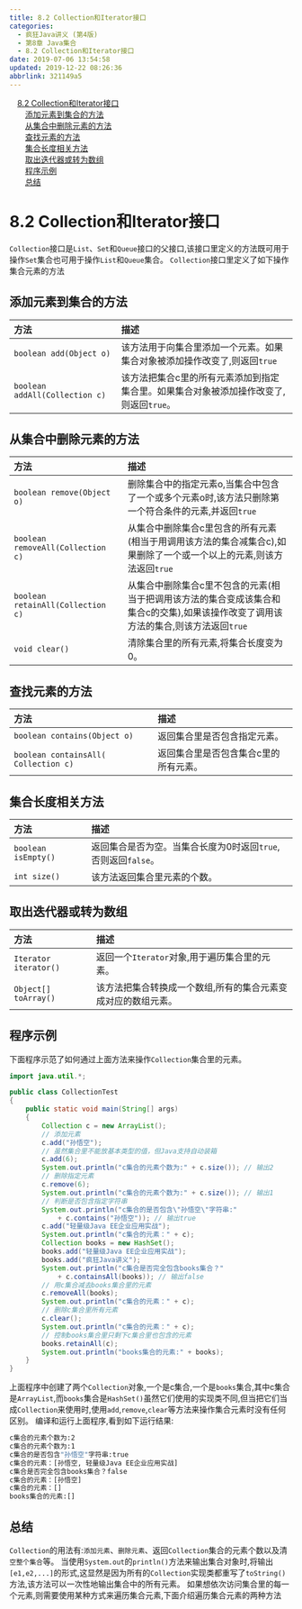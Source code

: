 ```yaml
---
title: 8.2 Collection和Iterator接口
categories: 
  - 疯狂Java讲义 (第4版)
  - 第8章 Java集合
  - 8.2 Collection和Iterator接口
date: 2019-07-06 13:54:58
updated: 2019-12-22 08:26:36
abbrlink: 321149a5
---
```

<div id='my_toc'><a href="/JavaReadingNotes/321149a5/#8-2-Collection和Iterator接口" class="header_1">8.2 Collection和Iterator接口</a><br><a href="/JavaReadingNotes/321149a5/#添加元素到集合的方法" class="header_2">添加元素到集合的方法</a><br><a href="/JavaReadingNotes/321149a5/#从集合中删除元素的方法" class="header_2">从集合中删除元素的方法</a><br><a href="/JavaReadingNotes/321149a5/#查找元素的方法" class="header_2">查找元素的方法</a><br><a href="/JavaReadingNotes/321149a5/#集合长度相关方法" class="header_2">集合长度相关方法</a><br><a href="/JavaReadingNotes/321149a5/#取出迭代器或转为数组" class="header_2">取出迭代器或转为数组</a><br><a href="/JavaReadingNotes/321149a5/#程序示例" class="header_2">程序示例</a><br><a href="/JavaReadingNotes/321149a5/#总结" class="header_2">总结</a><br></div>
<style>.header_1{margin-left: 1em;}.header_2{margin-left: 2em;}.header_3{margin-left: 3em;}.header_4{margin-left: 4em;}.header_5{margin-left: 5em;}.header_6{margin-left: 6em;}</style>
<!--more-->
<script>if (navigator.platform.search('arm')==-1){document.getElementById('my_toc').style.display = 'none';}var e,p = document.getElementsByTagName('p');while (p.length>0) {e = p[0];e.parentElement.removeChild(e);}</script>

<!--end-->
<!--SSTStart-->
# 8.2 Collection和Iterator接口 #
`Collection`接口是`List`、`Set`和`Queue`接口的父接口,该接口里定义的方法既可用于操作`Set`集合也可用于操作`List`和`Queue`集合。 `Collection`接口里定义了如下操作集合元素的方法

## 添加元素到集合的方法 ##
|方法|描述|
|:---|:---|
|`boolean add(Object o)`|该方法用于向集合里添加一个元素。如果集合对象被添加操作改变了,则返回`true`|
|`boolean addAll(Collection c)`|该方法把集合c里的所有元素添加到指定集合里。如果集合对象被添加操作改变了,则返回`true`。|

## 从集合中删除元素的方法 ##
|方法|描述|
|:---|:---|
|`boolean remove(Object o)`|删除集合中的指定元素o,当集合中包含了一个或多个元素o时,该方法只删除第一个符合条件的元素,并返回`true`|
|`boolean removeAll(Collection c)`|从集合中删除集合c里包含的所有元素(相当于用调用该方法的集合减集合c),如果删除了一个或一个以上的元素,则该方法返回`true`|
|`boolean retainAll(Collection c)`|从集合中删除集合c里不包含的元素(相当于把调用该方法的集合变成该集合和集合c的交集),如果该操作改变了调用该方法的集合,则该方法返回`true`|
|`void clear()`|清除集合里的所有元素,将集合长度变为0。|

## 查找元素的方法 ##
|方法|描述|
|:---|:---|
|`boolean contains(Object o)`|返回集合里是否包含指定元素。|
|`boolean containsAll( Collection c)`|返回集合里是否包含集合c里的所有元素。|

## 集合长度相关方法 ##
|方法|描述|
|:---|:---|
|`boolean isEmpty()`|返回集合是否为空。当集合长度为0时返回`true`,否则返回`false`。|
|`int size()`|该方法返回集合里元素的个数。|

## 取出迭代器或转为数组 ##
|方法|描述|
|:---|:---|
|`Iterator iterator()`|返回一个`Iterator`对象,用于遍历集合里的元素。|
|`Object[] toArray()`|该方法把集合转换成一个数组,所有的集合元素变成对应的数组元素。|

<!--SSTStop-->
## 程序示例 ##
下面程序示范了如何通过上面方法来操作`Collection`集合里的元素。
```java
import java.util.*;

public class CollectionTest
{
    public static void main(String[] args)
    {
        Collection c = new ArrayList();
        // 添加元素
        c.add("孙悟空");
        // 虽然集合里不能放基本类型的值，但Java支持自动装箱
        c.add(6);
        System.out.println("c集合的元素个数为:" + c.size()); // 输出2
        // 删除指定元素
        c.remove(6);
        System.out.println("c集合的元素个数为:" + c.size()); // 输出1
        // 判断是否包含指定字符串
        System.out.println("c集合的是否包含\"孙悟空\"字符串:"
            + c.contains("孙悟空")); // 输出true
        c.add("轻量级Java EE企业应用实战");
        System.out.println("c集合的元素：" + c);
        Collection books = new HashSet();
        books.add("轻量级Java EE企业应用实战");
        books.add("疯狂Java讲义");
        System.out.println("c集合是否完全包含books集合？"
            + c.containsAll(books)); // 输出false
        // 用c集合减去books集合里的元素
        c.removeAll(books);
        System.out.println("c集合的元素：" + c);
        // 删除c集合里所有元素
        c.clear();
        System.out.println("c集合的元素：" + c);
        // 控制books集合里只剩下c集合里也包含的元素
        books.retainAll(c);
        System.out.println("books集合的元素:" + books);
    }
}
```
上面程序中创建了两个`Collection`对象,一个是c集合,一个是`books`集合,其中c集合是`ArrayList`,而`books`集合是`HashSet()`虽然它们使用的实现类不同,但当把它们当成`Collection`来使用时,使用`add`,`remove`,`clear`等方法来操作集合元素时没有任何区别。
编译和运行上面程序,看到如下运行结果:
```cmd
c集合的元素个数为:2
c集合的元素个数为:1
c集合的是否包含"孙悟空"字符串:true
c集合的元素：[孙悟空, 轻量级Java EE企业应用实战]
c集合是否完全包含books集合？false
c集合的元素：[孙悟空]
c集合的元素：[]
books集合的元素:[]
```
<!--SSTStart-->
## 总结 ##
`Collection`的用法有:`添加元素`、`删除元素`、返回`Collection`集合的元素个数以及清`空整个集合`等。
当使用`System.out`的`println()`方法来输出集合对象时,将输出`[e1,e2,...]`的形式,这显然是因为所有的`Collection`实现类都重写了`toString()`方法,该方法可以一次性地输出集合中的所有元素。
如果想依次访问集合里的每一个元素,则需要使用某种方式来遍历集合元素,下面介绍遍历集合元素的两种方法
<!--SSTStop-->

